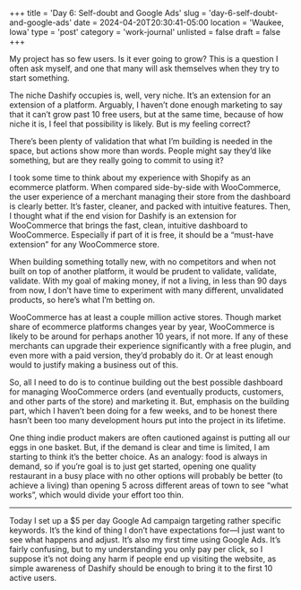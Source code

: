 +++
title = 'Day 6: Self-doubt and Google Ads'
slug = 'day-6-self-doubt-and-google-ads'
date = 2024-04-20T20:30:41-05:00
location = 'Waukee, Iowa'
type = 'post'
category = 'work-journal'
unlisted = false
draft = false
+++

My project has so few users. Is it ever going to grow? This is a question I often ask myself, and one that many will ask themselves when they try to start something.

The niche Dashify occupies is, well, very niche. It’s an extension for an extension of a platform. Arguably, I haven’t done enough marketing to say that it can’t grow past 10 free users, but at the same time, because of how niche it is, I feel that possibility is likely. But is my feeling correct?

There’s been plenty of validation that what I’m building is needed in the space, but actions show more than words. People might say they’d like something, but are they really going to commit to using it?

I took some time to think about my experience with Shopify as an  ecommerce platform. When compared side-by-side with WooCommerce, the user experience of a merchant managing their store from the dashboard is clearly better. It’s faster, cleaner, and packed with intuitive features. Then, I thought what if the end vision for Dashify is an extension for WooCommerce that brings the fast, clean, intuitive dashboard to WooCommerce. Especially if part of it is free, it should be a “must-have extension” for any WooCommerce store.

When building something totally new, with no competitors and when not built on top of another platform, it would be prudent to validate, validate, validate. With my goal of making money, if not a living, in less than 90 days from now, I don’t have time to experiment with many different, unvalidated products, so here’s what I’m betting on.

WooCommerce has at least a couple million active stores. Though market share of ecommerce platforms changes year by year, WooCommerce is likely to be around for perhaps another 10 years, if not more. If any of these merchants can upgrade their experience significantly with a free plugin, and even more with a paid version, they’d probably do it. Or at least enough would to justify making a business out of this.

So, all I need to do is to continue building out the best possible dashboard for managing WooCommerce orders (and eventually products, customers, and other parts of the store) and marketing it. But, emphasis on the building part, which I haven’t been doing for a few weeks, and to be honest there hasn’t been too many development hours put into the project in its lifetime.

One thing indie product makers are often cautioned against is putting all our eggs in one basket. But, if the demand is clear and time is limited, I am starting to think it’s the better choice. As an analogy: food is always in demand, so if you’re goal is to just get started, opening one quality restaurant in a busy place with no other options will probably be better (to achieve a living) than opening 5 across different areas of town to see “what works”, which would divide your effort too thin.

***

Today I set up a $5 per day Google Ad campaign targeting rather specific keywords. It’s the kind of thing I don’t have expectations for—I just want to see what happens and adjust. It’s also my first time using Google Ads. It’s fairly confusing, but to my understanding you only pay per click, so I suppose it’s not doing any harm if people end up visiting the website, as simple awareness of Dashify should be enough to bring it to the first 10 active users.
